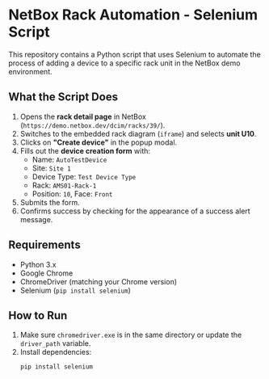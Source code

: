# NetBox Rack Automation - Selenium Script

This repository contains a Python script that uses Selenium to automate the process of adding a device to a specific rack unit in the NetBox demo environment.

## What the Script Does

1. Opens the **rack detail page** in NetBox (`https://demo.netbox.dev/dcim/racks/39/`).
2. Switches to the embedded rack diagram (`iframe`) and selects **unit U10**.
3. Clicks on **"Create device"** in the popup modal.
4. Fills out the **device creation form** with:
   - Name: `AutoTestDevice`
   - Site: `Site 1`
   - Device Type: `Test Device Type`
   - Rack: `AMS01-Rack-1`
   - Position: `10`, Face: `Front`
5. Submits the form.
6. Confirms success by checking for the appearance of a success alert message.

## Requirements

- Python 3.x
- Google Chrome
- ChromeDriver (matching your Chrome version)
- Selenium (`pip install selenium`)

## How to Run

1. Make sure `chromedriver.exe` is in the same directory or update the `driver_path` variable.
2. Install dependencies:
   ```bash
   pip install selenium
